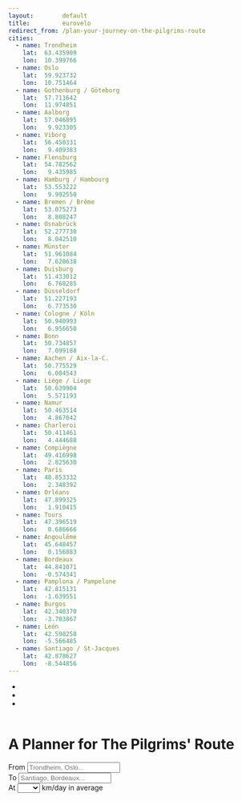 ```yaml
---
layout:        default
title:         eurovelo
redirect_from: /plan-your-journey-on-the-pilgrims-route
cities:
  - name: Trondheim
    lat:  63.435909
    lon:  10.399766
  - name: Oslo
    lat:  59.923732
    lon:  10.751464
  - name: Gothenburg / Göteborg
    lat:  57.711642
    lon:  11.974851
  - name: Aalborg
    lat:  57.046895
    lon:   9.923305
  - name: Viborg
    lat:  56.450331 
    lon:   9.409383
  - name: Flensburg
    lat:  54.782562
    lon:   9.435985
  - name: Hamburg / Hambourg
    lat:  53.553222
    lon:   9.992550
  - name: Bremen / Brême
    lat:  53.075273
    lon:   8.808247
  - name: Osnabrück
    lat:  52.277730
    lon:   8.042510
  - name: Münster
    lat:  51.961084
    lon:   7.628638
  - name: Duisburg
    lat:  51.433012
    lon:   6.768285
  - name: Düsseldorf
    lat:  51.227193
    lon:   6.773530
  - name: Cologne / Köln
    lat:  50.940993
    lon:   6.956650
  - name: Bonn
    lat:  50.734857
    lon:   7.099188
  - name: Aachen / Aix-la-C.
    lat:  50.775529
    lon:   6.084543
  - name: Liège / Liege
    lat:  50.639904
    lon:   5.571193
  - name: Namur
    lat:  50.463514
    lon:   4.867042
  - name: Charleroi
    lat:  50.411461
    lon:   4.444688
  - name: Compiègne
    lat:  49.416998
    lon:   2.825630
  - name: Paris
    lat:  48.853332
    lon:   2.348392
  - name: Orléans
    lat:  47.899325
    lon:   1.910415
  - name: Tours
    lat:  47.396519
    lon:   0.686666
  - name: Angoulême
    lat:  45.648457
    lon:   0.156883
  - name: Bordeaux
    lat:  44.841071
    lon:  -0.574341
  - name: Pamplona / Pampelune
    lat:  42.815131
    lon:  -1.639551
  - name: Burgos
    lat:  42.340370
    lon:  -3.703867
  - name: León
    lat:  42.598258
    lon:  -5.566485
  - name: Santiago / St-Jacques
    lat:  42.878627
    lon:  -8.544856
---
```


<header id='project-header'>
  <ul>
    <li></li>
    <li></li>
    <li></li>
  </ul>
</header>

<main id='project-container'>
  <div id='querry-pannel'>
    <h1>A Planner for The Pilgrims' Route</h1>
    <div class="input-group">
      <span class="input-group-addon"><span>From</span></span>
      <input name="querry-from" id="querry-from" type="text" class="form-control" placeholder="Trondheim, Oslo...">
    </div>
    <div class="input-group">
      <span class="input-group-addon"><span>To</span></span>
      <input name="querry-to" id="querry-to" type="text" class="form-control" placeholder="Santiago, Bordeaux...">
    </div>
    <!--<div class="input-group">
      <span class="input-group-addon"><span>In</span></span>
      <input name="days" id="days" type="text" class="form-control" placeholder="1, 12, 20...">
      <span class="input-group-addon">days</span>
    </div>-->
    <div class="input-group">
      <span class="input-group-addon"><span>At</span></span>
      <select class="form-control" id="speed">
        <option value=   ''>   </option>
        <option value= '60'> 60</option>
        <option value= '70'> 70</option>
        <option value= '80'> 80</option>
        <option value= '90'> 90</option>
        <option value='100'>100</option>
      </select>
      <span class="input-group-addon">km/day in average</span>
    </div>
  </div>
  <div id='map-pannel'></div>
  <div id='itinerary-pannel'></div>
</main>

<script>
    
  // SETTING ---------------------------------------------------------------

  var map = L.map('map-pannel', {
    minZoom: 4,
    center: [55, -10],
    zoom: 4,
    zoomControl: false,
  })

  var cities = {{ page.cities | map: 'name' | jsonify }};
  var lats   = {{ page.cities | map: 'lat'  | jsonify }};
  var lons   = {{ page.cities | map: 'lon'  | jsonify }};
  
  L.control.zoom({position:'bottomright'}).addTo(map);

  // chose a 'known provider' from there: http://leaflet-extras.github.io/leaflet-providers/preview/
  L.tileLayer(
    'http://server.arcgisonline.com/'+
    'ArcGIS/rest/services/World_Topo_Map/'+
    'MapServer/tile/{z}/{y}/{x}'
  ).addTo(map);

  var temp = L.circleMarker(
    [lats[0], lons[0]],
    {color: 'grey'}
  );
  var from = L.circleMarker(
    [lats[0], lons[0]],
    {color: 'green'}
  );
  var to = L.circleMarker(
    [lats[lats.length-1], lons[lats.length-1]],
    {color: 'red'}
  );

  $.getJSON("/data/2015-09-pamplona-san-sebastian.geojson", function(data) {
    var pampluna_sanSebastian = new L.geoJson(data, {
      opacity: 0.6,
      weight:  3.5
    });
    pampluna_sanSebastian = pampluna_sanSebastian.getLayers()[0];
    pampluna_sanSebastian.addTo(map);
  });

  $.getJSON("/data/2016-05-21-ev3.geojson", function(data) {

    var the_pilgrims_route = new L.geoJson(data, {
      opacity: 0.6,
      weight:  3.5
    });
    the_pilgrims_route = the_pilgrims_route.getLayers()[0];
    
    var itinerary = jQuery.extend(true, {}, the_pilgrims_route );
    itinerary.addTo(map);

    var slice_itinerary = function(){
      var new_itinerary_geojson = turf.lineSlice(
        from.toGeoJSON(),
        to.toGeoJSON(),
        the_pilgrims_route.toGeoJSON()
      );
      var new_itinerary_coords = new_itinerary_geojson
        .geometry
        .coordinates
        .map(function(e){return L.latLng(e) });
      map.removeLayer(itinerary);
      itinerary = L.geoJson(new_itinerary_geojson, {
        opacity: 0.6,
        weight:  3.5
      }).getLayers()[0];
      itinerary.addTo(map);
      compute_stages();
      map.flyToBounds(itinerary.getBounds());
    }

    var stages         = new L.layerGroup();

    var compute_stages = function(){
      if(map.hasLayer('stages')){
        map.removeLayer(stages);
      }
      stages.clearLayers();
      var speed            = $('#speed').val();
      if(speed != ''){
        speed              = speed*1;
        var itinerary_json = itinerary.toGeoJSON();
        var distance       = turf.lineDistance(itinerary_json);
        var number_of_days = Math.ceil(distance / speed);
        var dayly_distance = distance / number_of_days;
        for(i=1; i<number_of_days; i++){
          var stage = turf.along(
            itinerary_json,
            i*dayly_distance,
            'kilometers'
          );
          var stage_coord = stage.geometry.coordinates.reverse();
          stages.addLayer(L.marker(
            stage_coord, {
              stroke:      false,
              fillOpacity: 1,
              radius:      5,
              icon:        L.divIcon({
                className: 'stage',   // Set class for CSS styling
                html:      '<span>'+i+'</span>'
              })
            }
          ));
        }
        stages.addTo(map);
      }
    }

    from       .on('add',    slice_itinerary);
    to         .on('add',    slice_itinerary);
    $('#speed').on('change', compute_stages);
    
  });

  // $.getJSON("/data/journey-planner/2016-06-20-michelin-restaurants.geojson", function(data){

  //   var michelin_restaurants = new L.geoJson(data);

  //   map.on('zoomend', function(e){
  //     if(map.getZoom() >= 7 && !map.hasLayer(michelin_restaurants)){
  //       michelin_restaurants.addTo(map);
  //     } else if (map.getZoom() < 7 && map.hasLayer(michelin_restaurants)) {
  //       map.removeLayer(michelin_restaurants);
  //     }
  //   });
  // });

  var star_layers = {};

  // $.getJSON("/data/journey-planner/2016-06-20-michelin-restaurants.geojson", function(data) {
  //   console.log(data);

  //   L.geoJson(data, {
  //     onEachFeature: function (feature, layer) {
  //       var star_number = feature.properties.stars;
  //       if(star_number in star_layers){
  //         star_layers[star_number].addLayer(layer);
  //       } else {
  //         star_layers[star_number] = new L.layerGroup();
  //         star_layers[star_number].addLayer(layer);
  //       }
  //     }
  //   });

  //   map.on('zoomend', function(e){
  //     if(map.getZoom() >= 7 && !map.hasLayer(star_layers[3])){
  //       star_layers[3].addTo(map);
  //     }
  //     if(map.getZoom() >= 9 && !map.hasLayer(star_layers[2])){
  //       star_layers[2].addTo(map);
  //     }
  //     if(map.getZoom() >= 10 && !map.hasLayer(star_layers[1])){
  //       star_layers[1].addTo(map);
  //     }
  //     if(map.getZoom() >= 11 && !map.hasLayer(star_layers[0])){
  //       star_layers[0].addTo(map);
  //     }
  //     if(map.getZoom() < 7 && map.hasLayer(star_layers[3])){
  //       map.removeLayer(star_layers[3]);
  //     }
  //     if(map.getZoom() < 9 && map.hasLayer(star_layers[2])){
  //       map.removeLayer(star_layers[2]);
  //     }
  //     if(map.getZoom() < 10 && map.hasLayer(star_layers[1])){
  //       map.removeLayer(star_layers[1]);
  //     }
  //     if(map.getZoom() < 11 && map.hasLayer(star_layers[0])){
  //       map.removeLayer(star_layers[0]);
  //     }
  //   });

  //   // for(relation in relations){
  //   //   relations[relation].addTo(map);
  //   // }

  // });

  $( "#querry-from" ).autocomplete({
    source: cities,
    focus: function( event, ui ) {
      //console.log(ui);
      for (i = 0; i < cities.length; i++){
        if(ui.item.value==cities[i]){
          map.removeLayer(temp);
          temp.setLatLng([lats[i], lons[i]]).addTo(map);
        }
      }
    },
    select: function( event, ui ){
      map.removeLayer(temp);
      if(map.hasLayer(from)){map.removeLayer(from);}
      for (i = 0; i < cities.length; i++){
        if(ui.item.value==cities[i]){
          from.setLatLng([lats[i], lons[i]]).addTo(map);
        }
      }
    }
  });

  $( "#querry-to" ).autocomplete({
    source: cities,
    focus: function( event, ui ) {
      //console.log(ui);
      for (i = 0; i < cities.length; i++){
        if(ui.item.value==cities[i]){
          map.removeLayer(temp);
          temp.setLatLng([lats[i], lons[i]]).addTo(map);
        }
      }
    },
    select: function( event, ui ){
      map.removeLayer(temp);
      if(map.hasLayer(to)){map.removeLayer(to);}
      for (i = 0; i < cities.length; i++){
        if(ui.item.value==cities[i]){
          to.setLatLng([lats[i], lons[i]]).addTo(map);
        }
      }
    }
  });

 </script>
